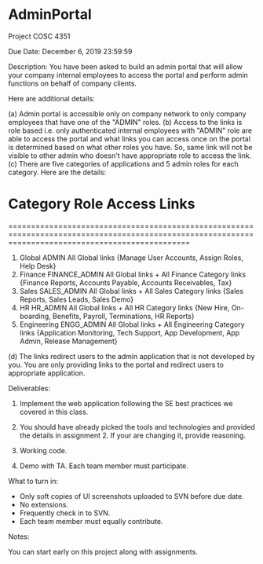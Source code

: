# AdminPortal
Project
COSC 4351

Due Date: December 6, 2019 23:59:59

Description: 
You have been asked to build an admin portal that will allow your company internal employees to access the portal and perform admin functions on behalf of company clients.

Here are additional details:

(a) Admin portal is accessible only on company network to only company employees that have one of the "ADMIN" roles. 
(b) Access to the links is role based i.e. only authenticated internal employees with "ADMIN" role are able to access the portal and what links you can access once on the portal is determined based on what other roles you have. So, same link will not be visible to other admin who doesn't have appropriate role to access the link.
(c) There are five categories of applications and 5 admin roles for each category. Here are the details:

#	Category	Role			Access								Links
====================================================================================================================================================
1.	Global		ADMIN			All Global links						{Manage User Accounts, Assign Roles, Help Desk}
2.	Finance		FINANCE_ADMIN		All Global links + All Finance Category links			{Finance Reports, Accounts Payable, Accounts Receivables, Tax}
3.	Sales		SALES_ADMIN		All Global links + All Sales Category links			{Sales Reports, Sales Leads, Sales Demo}
4.	HR		HR_ADMIN		All Global links + All HR Category links			{New Hire, On-boarding, Benefits, Payroll, Terminations, HR Reports}
5.	Engineering	ENGG_ADMIN		All Global links + All Engineering Category links		{Application Monitoring, Tech Support, App Development, App Admin, Release Management}

(d) The links redirect users to the admin application that is not developed by you. You are only providing links to the portal and redirect users to appropriate application.

Deliverables:

1. Implement the web application following the SE best practices we covered in this class.

2. You should have already picked the tools and technologies and provided the details in assignment 2. If your are changing it, provide reasoning.

3. Working code.

4. Demo with TA. Each team member must participate.


What to turn in: 
- Only soft copies of UI screenshots uploaded to SVN before due date. 
- No extensions.
- Frequently check in to SVN. 
- Each team member must equally contribute.

Notes:

You can start early on this project along with assignments. 

